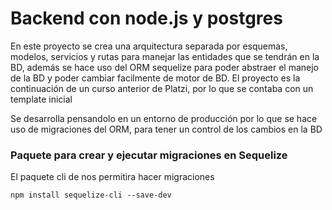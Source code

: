 # Backend con node.js y postgres

En este proyecto se crea una arquitectura separada por esquemas, modelos, servicios y rutas para manejar las entidades que se tendrán en la BD, además se hace uso del ORM sequelize para poder abstraer el manejo de la BD y poder cambiar facilmente de motor de BD. 
El proyecto es la continuación de un curso anterior de Platzi, por lo que se contaba con un template inicial

Se desarrolla pensandolo en un entorno de producción por lo que se hace uso de migraciones del ORM, para tener un control de los cambios en la BD

### Paquete para crear y ejecutar migraciones en Sequelize

El paquete cli de nos permitira hacer migraciones
```
npm install sequelize-cli --save-dev
```
